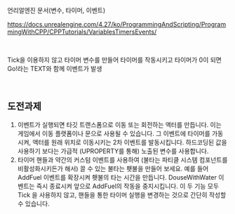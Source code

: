 언리얼엔진 문서(변수, 타이머, 이벤트)

https://docs.unrealengine.com/4.27/ko/ProgrammingAndScripting/ProgrammingWithCPP/CPPTutorials/VariablesTimersEvents/

<br>

Tick을 이용하지 않고 타이머 변수를 만들어 타이머를 작동시키고 타이머가 0이 되면 Go!라는 TEXT와 함께 이벤트가 발생

<br>

## 도전과제
1. 이벤트가 실행되면 타깃 트랜스폼으로 이동 또는 회전하는 액터를 만듭니다. 이는 게임에서 이동 플랫폼이나 문으로 사용될 수 있습니다. 그 이벤트에 타이머를 가동시켜, 액터를 원래 위치로 이동시키는 2차 이벤트를 발동시킵니다. 하드코딩된 값을 사용하기 보다는 가급적 (UPROPERTY를 통해) 노출된 변수를 사용합니다. 
2. 타이머 핸들과 약간의 커스텀 이벤트를 사용하여 (불타는 파티클 시스템 컴포넌트를 비활성화시키든가 해서) 끌 수 있는 불타는 횃불을 만들어 보세요. 예를 들어 AddFuel 이벤트를 확장시켜 횃불의 타는 시간을 만듭니다. DouseWithWater 이벤트는 즉시 종료시켜 앞으로 AddFuel의 작동을 중지시킵니다. 이 두 기능 모두 Tick 을 사용하지 않고, 핸들을 통한 타이머 실행을 변경하는 것으로 간단히 작성할 수 있습니다.
